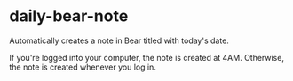 # daily-bear-note
Automatically creates a note in Bear titled with today's date.

If you're logged into your computer, the note is created at 4AM. Otherwise, the note is created whenever you log in.
